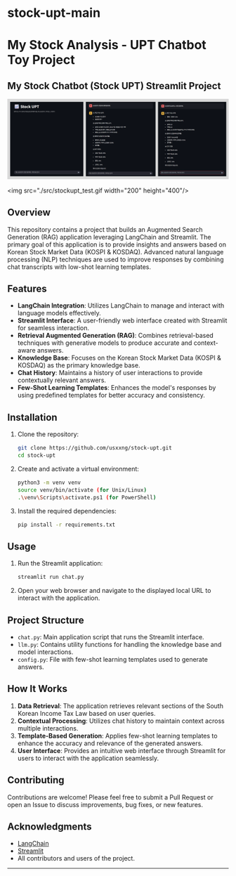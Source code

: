 # stock-upt-main
# My Stock Analysis - UPT Chatbot Toy Project

## My Stock Chatbot (Stock UPT) Streamlit Project

![Full_main](./src/overview_img.png)

<img src="./src/stockupt_test.gif  width="200" height="400"/>

## Overview

This repository contains a project that builds an Augmented Search Generation (RAG) application leveraging LangChain and Streamlit. The primary goal of this application is to provide insights and answers based on Korean Stock Market Data (KOSPI & KOSDAQ). Advanced natural language processing (NLP) techniques are used to improve responses by combining chat transcripts with low-shot learning templates.

## Features

- **LangChain Integration**: Utilizes LangChain to manage and interact with language models effectively.
- **Streamlit Interface**: A user-friendly web interface created with Streamlit for seamless interaction.
- **Retrieval Augmented Generation (RAG)**: Combines retrieval-based techniques with generative models to produce accurate and context-aware answers.
- **Knowledge Base**: Focuses on the Korean Stock Market Data (KOSPI & KOSDAQ) as the primary knowledge base.
- **Chat History**: Maintains a history of user interactions to provide contextually relevant answers.
- **Few-Shot Learning Templates**: Enhances the model's responses by using predefined templates for better accuracy and consistency.

## Installation

1. Clone the repository:
    ```sh
    git clone https://github.com/usxxng/stock-upt.git
    cd stock-upt
    ```

2. Create and activate a virtual environment:
    ```sh
    python3 -m venv venv
    source venv/bin/activate (for Unix/Linux)
    .\venv\Scripts\activate.ps1 (for PowerShell)
    ```

3. Install the required dependencies:
    ```sh
    pip install -r requirements.txt
    ```

## Usage

1. Run the Streamlit application:
    ```sh
    streamlit run chat.py
    ```

2. Open your web browser and navigate to the displayed local URL to interact with the application.

## Project Structure

- `chat.py`: Main application script that runs the Streamlit interface.
- `llm.py`: Contains utility functions for handling the knowledge base and model interactions.
- `config.py`: File with few-shot learning templates used to generate answers.

## How It Works

1. **Data Retrieval**: The application retrieves relevant sections of the South Korean Income Tax Law based on user queries.
2. **Contextual Processing**: Utilizes chat history to maintain context across multiple interactions.
3. **Template-Based Generation**: Applies few-shot learning templates to enhance the accuracy and relevance of the generated answers.
4. **User Interface**: Provides an intuitive web interface through Streamlit for users to interact with the application seamlessly.

## Contributing

Contributions are welcome! Please feel free to submit a Pull Request or open an Issue to discuss improvements, bug fixes, or new features.

## Acknowledgments

- [LangChain](https://langchain.com/)
- [Streamlit](https://streamlit.io/)
- All contributors and users of the project.

---
